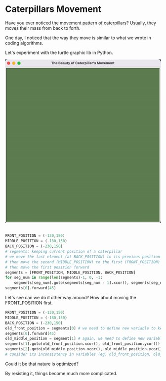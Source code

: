 # Caterpillars Movement


Have you ever noticed the movement pattern of caterpillars? Usually, they moves their mass from back to forth.

One day, I noticed that the way they move is similar to what we wrote in coding algorithms.

Let's experiment with the turtle graphic lib in Python.


<img src="https://github.com/Elstargo00/caterpillars-movement/blob/main/gif/caterpillar_movement.gif?raw=true">

```python

FRONT_POSITION = (-130,150)
MIDDLE_POSITION = (-180,150)
BACK_POSITION = (-230,150)
# segments: keeping current position of a caterpillar
# we move the last element (at BACK_POSITION) to its previous position (MIDDLE_POSITION)
# then move the second (MIDDLE_POSITION) to the first (FRONT_POSITION)
# then move the first position forward
segments = [FRONT_POSITION, MIDDLE_POSITION, BACK_POSITION]
for seg_num in range(len(segments)-1, 0, -1:
    segments[seg_num].goto(segments[seg_num - 1].xcor(), segments[seg_num -1].ycor())
segments[0].forward(45)
```

Let's see can we do it other way around? How about moving the FRONT_POSITION first.

```python
FRONT_POSITION = (-130,150)
MIDDLE_POSITION = (-180,150)
BACK_POSITION = (-230,150)
old_front_position = segments[0] # we need to define new variable to keep the value of front position before changing
segments[0].forward(45)
old_middle_position = segment[1] # again, we need to define new variable to keep the value of middle position before changing
segments[1].goto(old_front_position.xcor(), old_front_position.ycor())
segments[2].goto(old_middle_position.xcor(), old_middle_position.ycor())
# consider its inconsistency in variables (eg. old_front_position, old_middle_position). This make it hard to write for loop to scale
```

Could it be that nature is optimized?

By resisting it, things become much more complicated.
